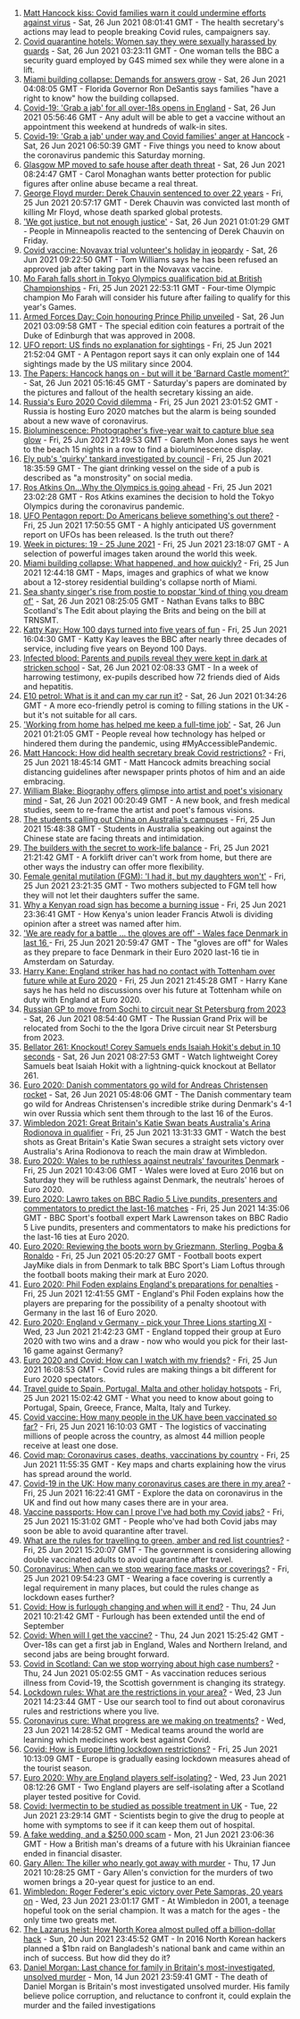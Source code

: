 1. [Matt Hancock kiss: Covid families warn it could undermine efforts against virus](https://www.bbc.co.uk/news/uk-57619721) - Sat, 26 Jun 2021 08:01:41 GMT - The health secretary's actions may lead to people breaking Covid rules, campaigners say.
2. [Covid quarantine hotels: Women say they were sexually harassed by guards](https://www.bbc.co.uk/news/stories-57609164) - Sat, 26 Jun 2021 03:23:11 GMT - One woman tells the BBC a security guard employed by G4S mimed sex while they were alone in a lift.
3. [Miami building collapse: Demands for answers grow](https://www.bbc.co.uk/news/world-us-canada-57619934) - Sat, 26 Jun 2021 04:08:05 GMT - Florida Governor Ron DeSantis says families "have a right to know" how the building collapsed.
4. [Covid-19: 'Grab a jab' for all over-18s opens in England](https://www.bbc.co.uk/news/uk-57620771) - Sat, 26 Jun 2021 05:56:46 GMT - Any adult will be able to get a vaccine without an appointment this weekend at hundreds of walk-in sites.
5. [Covid-19: 'Grab a jab' under way and Covid families' anger at Hancock](https://www.bbc.co.uk/news/uk-57621002) - Sat, 26 Jun 2021 06:50:39 GMT - Five things you need to know about the coronavirus pandemic this Saturday morning.
6. [Glasgow MP moved to safe house after death threat](https://www.bbc.co.uk/news/uk-scotland-57614736) - Sat, 26 Jun 2021 08:24:47 GMT - Carol Monaghan wants better protection for public figures after online abuse became a real threat.
7. [George Floyd murder: Derek Chauvin sentenced to over 22 years](https://www.bbc.co.uk/news/world-us-canada-57618356) - Fri, 25 Jun 2021 20:57:17 GMT - Derek Chauvin was convicted last month of killing Mr Floyd, whose death sparked global protests.
8. ['We got justice, but not enough justice'](https://www.bbc.co.uk/news/world-us-canada-57619602) - Sat, 26 Jun 2021 01:01:29 GMT - People in Minneapolis reacted to the sentencing of Derek Chauvin on Friday.
9. [Covid vaccine: Novavax trial volunteer's holiday in jeopardy](https://www.bbc.co.uk/news/uk-wales-57566837) - Sat, 26 Jun 2021 09:22:50 GMT - Tom Williams says he has been refused an approved jab after taking part in the Novavax vaccine.
10. [Mo Farah falls short in Tokyo Olympics qualification bid at British Championships](https://www.bbc.co.uk/sport/athletics/57610421) - Fri, 25 Jun 2021 22:53:11 GMT - Four-time Olympic champion Mo Farah will consider his future after failing to qualify for this year's Games.
11. [Armed Forces Day: Coin honouring Prince Philip unveiled](https://www.bbc.co.uk/news/business-57612454) - Sat, 26 Jun 2021 03:09:58 GMT - The special edition coin features a portrait of the Duke of Edinburgh that was approved in 2008.
12. [UFO report: US finds no explanation for sightings](https://www.bbc.co.uk/news/world-us-canada-57619755) - Fri, 25 Jun 2021 21:52:04 GMT - A Pentagon report says it can only explain one of 144 sightings made by the US military since 2004.
13. [The Papers: Hancock hangs on - but will it be 'Barnard Castle moment?'](https://www.bbc.co.uk/news/blogs-the-papers-57619698) - Sat, 26 Jun 2021 05:16:45 GMT - Saturday's papers are dominated by the pictures and fallout of the health secretary kissing an aide.
14. [Russia's Euro 2020 Covid dilemma](https://www.bbc.co.uk/news/world-europe-57614376) - Fri, 25 Jun 2021 23:01:52 GMT - Russia is hosting Euro 2020 matches but the alarm is being sounded about a new wave of coronavirus.
15. [Bioluminescence: Photographer's five-year wait to capture blue sea glow](https://www.bbc.co.uk/news/uk-wales-57610212) - Fri, 25 Jun 2021 21:49:53 GMT - Gareth Mon Jones says he went to the beach 15 nights in a row to find a bioluminescence display.
16. [Ely pub's 'quirky' tankard investigated by council](https://www.bbc.co.uk/news/uk-england-cambridgeshire-57617443) - Fri, 25 Jun 2021 18:35:59 GMT - The giant drinking vessel on the side of a pub is described as "a monstrosity" on social media.
17. [Ros Atkins On…Why the Olympics is going ahead](https://www.bbc.co.uk/news/world-57616073) - Fri, 25 Jun 2021 23:02:28 GMT - Ros Atkins examines the decision to hold the Tokyo Olympics during the coronavirus pandemic.
18. [UFO Pentagon report: Do Americans believe something's out there?](https://www.bbc.co.uk/news/world-us-canada-57605989) - Fri, 25 Jun 2021 17:50:55 GMT - A highly anticipated US government report on UFOs has been released. Is the truth out there?
19. [Week in pictures: 19 - 25 June 2021](https://www.bbc.co.uk/news/in-pictures-57612756) - Fri, 25 Jun 2021 23:18:07 GMT - A selection of powerful images taken around the world this week.
20. [Miami building collapse: What happened, and how quickly?](https://www.bbc.co.uk/news/world-us-canada-57609620) - Fri, 25 Jun 2021 12:44:18 GMT - Maps, images and graphics of what we know about a 12-storey residential building's collapse north of Miami.
21. [Sea shanty singer's rise from postie to popstar 'kind of thing you dream of'](https://www.bbc.co.uk/news/uk-scotland-57613096) - Sat, 26 Jun 2021 08:25:05 GMT - Nathan Evans talks to BBC Scotland's The Edit about playing the Brits and being on the bill at TRNSMT.
22. [Katty Kay: How 100 days turned into five years of fun](https://www.bbc.co.uk/news/world-57598135) - Fri, 25 Jun 2021 16:04:30 GMT - Katty Kay leaves the BBC after nearly three decades of service, including five years on Beyond 100 Days.
23. [Infected blood: Parents and pupils reveal they were kept in dark at stricken school](https://www.bbc.co.uk/news/uk-57600229) - Sat, 26 Jun 2021 02:08:33 GMT - In a week of harrowing testimony, ex-pupils described how 72 friends died of Aids and hepatitis.
24. [E10 petrol: What is it and can my car run it?](https://www.bbc.co.uk/news/business-57585105) - Sat, 26 Jun 2021 01:34:26 GMT - A more eco-friendly petrol is coming to filling stations in the UK - but it's not suitable for all cars.
25. ['Working from home has helped me keep a full-time job'](https://www.bbc.co.uk/news/disability-57578287) - Sat, 26 Jun 2021 01:21:05 GMT - People reveal how technology has helped or hindered them during the pandemic, using #MyAccessiblePandemic.
26. [Matt Hancock: How did health secretary break Covid restrictions?](https://www.bbc.co.uk/news/57611369) - Fri, 25 Jun 2021 18:45:14 GMT - Matt Hancock admits breaching social distancing guidelines after newspaper prints photos of him and an aide embracing.
27. [William Blake: Biography offers glimpse into artist and poet's visionary mind](https://www.bbc.co.uk/news/entertainment-arts-57419544) - Sat, 26 Jun 2021 00:20:49 GMT - A new book, and fresh medical studies, seem to re-frame the artist and poet's famous visions.
28. [The students calling out China on Australia's campuses](https://www.bbc.co.uk/news/world-australia-56478621) - Fri, 25 Jun 2021 15:48:38 GMT - Students in Australia speaking out against the Chinese state are facing threats and intimidation.
29. [The builders with the secret to work-life balance](https://www.bbc.co.uk/news/business-57486111) - Fri, 25 Jun 2021 21:21:42 GMT - A forklift driver can't work from home, but there are other ways the industry can offer more flexibility.
30. [Female genital mutilation (FGM): 'I had it, but my daughters won't'](https://www.bbc.co.uk/news/world-middle-east-57530121) - Fri, 25 Jun 2021 23:21:35 GMT - Two mothers subjected to FGM tell how they will not let their daughters suffer the same.
31. [Why a Kenyan road sign has become a burning issue](https://www.bbc.co.uk/news/world-africa-57597499) - Fri, 25 Jun 2021 23:36:41 GMT - How Kenya's union leader Francis Atwoli is dividing opinion after a street was named after him.
32. ['We are ready for a battle ... the gloves are off' - Wales face Denmark in last 16 ](https://www.bbc.co.uk/sport/football/51197369) - Fri, 25 Jun 2021 20:59:47 GMT - The "gloves are off" for Wales as they prepare to face Denmark in their Euro 2020 last-16 tie in Amsterdam on Saturday.
33. [Harry Kane: England striker has had no contact with Tottenham over future while at Euro 2020](https://www.bbc.co.uk/sport/football/57618617) - Fri, 25 Jun 2021 21:45:28 GMT - Harry Kane says he has held no discussions over his future at Tottenham while on duty with England at Euro 2020.
34. [Russian GP to move from Sochi to circuit near St Petersburg from 2023](https://www.bbc.co.uk/sport/formula1/57621406) - Sat, 26 Jun 2021 08:54:40 GMT - The Russian Grand Prix will be relocated from Sochi to the the Igora Drive circuit near St Petersburg from 2023.
35. [Bellator 261: Knockout! Corey Samuels ends Isaiah Hokit's debut in 10 seconds](https://www.bbc.co.uk/sport/av/mixed-martial-arts/57621562) - Sat, 26 Jun 2021 08:27:53 GMT - Watch lightweight Corey Samuels beat Isaiah Hokit with a lightning-quick knockout at Bellator 261.
36. [Euro 2020: Danish commentators go wild for Andreas Christensen rocket](https://www.bbc.co.uk/sport/av/football/57603246) - Sat, 26 Jun 2021 05:48:06 GMT - The Danish commentary team go wild for Andreas Christensen's incredible strike during Denmark's 4-1 win over Russia which sent them through to the last 16 of the Euros.
37. [Wimbledon 2021: Great Britain's Katie Swan beats Australia's Arina Rodionova in qualifier](https://www.bbc.co.uk/sport/av/tennis/57614596) - Fri, 25 Jun 2021 13:31:33 GMT - Watch the best shots as Great Britain's Katie Swan secures a straight sets victory over Australia's Arina Rodionova to reach the main draw at Wimbledon.
38. [Euro 2020: Wales to be ruthless against neutrals' favourites Denmark](https://www.bbc.co.uk/sport/football/57595280) - Fri, 25 Jun 2021 10:43:06 GMT - Wales were loved at Euro 2016 but on Saturday they will be ruthless against Denmark, the neutrals' heroes of Euro 2020.
39. [Euro 2020: Lawro takes on BBC Radio 5 Live pundits, presenters and commentators to predict the last-16 matches](https://www.bbc.co.uk/sport/football/57597691) - Fri, 25 Jun 2021 14:35:06 GMT - BBC Sport's football expert Mark Lawrenson takes on BBC Radio 5 Live pundits, presenters and commentators to make his predictions for the last-16 ties at Euro 2020.
40. [Euro 2020: Reviewing the boots worn by Griezmann, Sterling, Pogba & Ronaldo](https://www.bbc.co.uk/sport/av/football/57570154) - Fri, 25 Jun 2021 05:20:27 GMT - Football boots expert JayMike dials in from Denmark to talk BBC Sport's Liam Loftus through the football boots making their mark at Euro 2020.
41. [Euro 2020: Phil Foden explains England's preparations for penalties](https://www.bbc.co.uk/sport/av/football/57614102) - Fri, 25 Jun 2021 12:41:55 GMT - England's Phil Foden explains how the players are preparing for the possibility of a penalty shootout with Germany in the last 16 of Euro 2020.
42. [Euro 2020: England v Germany - pick your Three Lions starting XI](https://www.bbc.co.uk/sport/football/57584922) - Wed, 23 Jun 2021 21:42:23 GMT - England topped their group at Euro 2020 with two wins and a draw - now who would you pick for their last-16 game against Germany?
43. [Euro 2020 and Covid: How can I watch with my friends?](https://www.bbc.co.uk/news/uk-57386719) - Fri, 25 Jun 2021 16:08:53 GMT - Covid rules are making things a bit different for Euro 2020 spectators.
44. [Travel guide to Spain, Portugal, Malta and other holiday hotspots](https://www.bbc.co.uk/news/explainers-56997931) - Fri, 25 Jun 2021 15:02:42 GMT - What you need to know about going to Portugal, Spain, Greece, France, Malta, Italy and Turkey.
45. [Covid vaccine: How many people in the UK have been vaccinated so far?](https://www.bbc.co.uk/news/health-55274833) - Fri, 25 Jun 2021 16:10:03 GMT - The logistics of vaccinating millions of people across the country, as almost 44 million people receive at least one dose.
46. [Covid map: Coronavirus cases, deaths, vaccinations by country](https://www.bbc.co.uk/news/world-51235105) - Fri, 25 Jun 2021 11:55:35 GMT - Key maps and charts explaining how the virus has spread around the world.
47. [Covid-19 in the UK: How many coronavirus cases are there in my area?](https://www.bbc.co.uk/news/uk-51768274) - Fri, 25 Jun 2021 16:22:41 GMT - Explore the data on coronavirus in the UK and find out how many cases there are in your area.
48. [Vaccine passports: How can I prove I've had both my Covid jabs?](https://www.bbc.co.uk/news/explainers-55718553) - Fri, 25 Jun 2021 15:31:02 GMT - People who've had both Covid jabs may soon be able to avoid quarantine after travel.
49. [What are the rules for travelling to green, amber and red list countries?](https://www.bbc.co.uk/news/explainers-52544307) - Fri, 25 Jun 2021 15:20:07 GMT - The government is considering allowing double vaccinated adults to avoid quarantine after travel.
50. [Coronavirus: When can we stop wearing face masks or coverings?](https://www.bbc.co.uk/news/health-51205344) - Fri, 25 Jun 2021 09:54:23 GMT - Wearing a face covering is currently a legal requirement in many places, but could the rules change as lockdown eases further?
51. [Covid: How is furlough changing and when will it end?](https://www.bbc.co.uk/news/explainers-52135342) - Thu, 24 Jun 2021 10:21:42 GMT - Furlough has been extended until the end of September
52. [Covid: When will I get the vaccine?](https://www.bbc.co.uk/news/health-55045639) - Thu, 24 Jun 2021 15:25:42 GMT - Over-18s can get a first jab in England, Wales and Northern Ireland, and second jabs are being brought forward.
53. [Covid in Scotland: Can we stop worrying about high case numbers?](https://www.bbc.co.uk/news/uk-scotland-57581952) - Thu, 24 Jun 2021 05:02:55 GMT - As vaccination reduces serious illness from Covid-19, the Scottish government is changing its strategy.
54. [Lockdown rules: What are the restrictions in your area?](https://www.bbc.co.uk/news/uk-54373904) - Wed, 23 Jun 2021 14:23:44 GMT - Use our search tool to find out about coronavirus rules and restrictions where you live.
55. [Coronavirus cure: What progress are we making on treatments?](https://www.bbc.co.uk/news/health-52354520) - Wed, 23 Jun 2021 14:28:52 GMT - Medical teams around the world are learning which medicines work best against Covid.
56. [Covid: How is Europe lifting lockdown restrictions?](https://www.bbc.co.uk/news/explainers-53640249) - Fri, 25 Jun 2021 10:13:09 GMT - Europe is gradually easing lockdown measures ahead of the tourist season.
57. [Euro 2020: Why are England players self-isolating?](https://www.bbc.co.uk/news/explainers-57568450) - Wed, 23 Jun 2021 08:12:26 GMT - Two England players are self-isolating after a Scotland player tested positive for Covid.
58. [Covid: Ivermectin to be studied as possible treatment in UK](https://www.bbc.co.uk/news/health-57570377) - Tue, 22 Jun 2021 23:29:14 GMT - Scientists begin to give the drug to people at home with symptoms to see if it can keep them out of hospital.
59. [A fake wedding, and a $250,000 scam](https://www.bbc.co.uk/news/world-europe-57358241) - Mon, 21 Jun 2021 23:06:36 GMT - How a British man's dreams of a future with his Ukrainian fiancee ended in financial disaster.
60. [Gary Allen: The killer who nearly got away with murder](https://www.bbc.co.uk/news/uk-england-57331321) - Thu, 17 Jun 2021 10:28:25 GMT - Gary Allen's conviction for the murders of two women brings a 20-year quest for justice to an end.
61. [Wimbledon: Roger Federer's epic victory over Pete Sampras, 20 years on](https://www.bbc.co.uk/sport/tennis/57514035) - Wed, 23 Jun 2021 23:01:17 GMT - At Wimbledon in 2001, a teenage hopeful took on the serial champion. It was a match for the ages - the only time two greats met.
62. [The Lazarus heist: How North Korea almost pulled off a billion-dollar hack](https://www.bbc.co.uk/news/stories-57520169) - Sun, 20 Jun 2021 23:45:52 GMT - In 2016 North Korean hackers planned a $1bn raid on Bangladesh's national bank and came within an inch of success. But how did they do it?
63. [Daniel Morgan: Last chance for family in Britain's most-investigated, unsolved murder](https://www.bbc.co.uk/news/uk-57073302) - Mon, 14 Jun 2021 23:59:41 GMT - The death of Daniel Morgan is Britain's most investigated unsolved murder. His family believe police corruption, and reluctance to confront it, could explain the murder and the failed investigations
